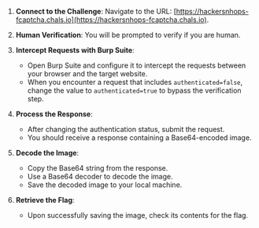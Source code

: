 1. **Connect to the Challenge**: Navigate to the URL: [https://hackersnhops-fcaptcha.chals.io](https://hackersnhops-fcaptcha.chals.io).

2. **Human Verification**: You will be prompted to verify if you are human. 

3. **Intercept Requests with Burp Suite**: 
   - Open Burp Suite and configure it to intercept the requests between your browser and the target website.
   - When you encounter a request that includes `authenticated=false`, change the value to `authenticated=true` to bypass the verification step.

4. **Process the Response**:
   - After changing the authentication status, submit the request.
   - You should receive a response containing a Base64-encoded image.

5. **Decode the Image**:
   - Copy the Base64 string from the response.
   - Use a Base64 decoder to decode the image.
   - Save the decoded image to your local machine.

6. **Retrieve the Flag**: 
   - Upon successfully saving the image, check its contents for the flag.
